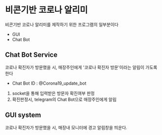 # 비콘기반 코로나 알리미
비콘기반 코로나 알리미를 제작하기 위한 프로그램의 일부분이다
* GUI
* Chat Bot

## Chat Bot Service
코로나 확진자가 방문했을 시, 매장주인에게 '코로나 확진자 방문'이라는 알림이 가도록 한다
- Chat Bot ID : @Corona19_update_bot
1. socket을 통해 입력받은 방문자 확진여부 판정
2. 확진판정시, telegram의 Chat Bot으로 매장주인에게 알림

## GUI system
코로나 확진자가 방문했을 시, 매장내 모니터에 경고 알림창을 띄운다.

  
 

